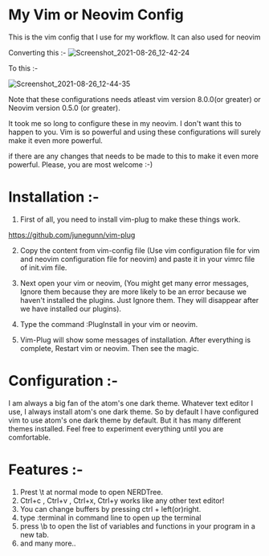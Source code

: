 # My Vim or Neovim Config
This is the vim config that I use for my workflow. It can also used for neovim


Converting this :- ![Screenshot_2021-08-26_12-42-24](https://user-images.githubusercontent.com/89535840/130918598-f57be5f2-7a91-4112-af12-dd00f3931bd1.png)


To this :- 

![Screenshot_2021-08-26_12-44-35](https://user-images.githubusercontent.com/89535840/130918638-1d0137da-a30e-4aa0-9cdb-4f70810664c7.png)




Note that these configurations needs atleast vim version 8.0.0(or greater) or Neovim version 0.5.0 (or greater).

It took me so long to configure these in my neovim. I don't want this to happen to you. Vim is so powerful and using these configurations will surely make it even more powerful.

if there are any changes that needs to be made to this to make it even more powerful. Please, you are most welcome :-)




# Installation :-

1) First of all, you need to install vim-plug to make these things work.

https://github.com/junegunn/vim-plug

2) Copy the content from vim-config file (Use vim configuration file for vim and neovim configuration file for neovim)
and paste it in your vimrc file of init.vim file.

3) Next open your vim or neovim, (You might get many error messages, Ignore them because they are more likely to be an error because we haven't installed the plugins. Just Ignore them. They will disappear after we have installed our plugins).

4) Type the command :PlugInstall in your vim or neovim. 

5) Vim-Plug will show some messages of installation. After everything is complete, Restart vim or neovim. Then see the magic.




# Configuration :-

  I am always a big fan of the atom's one dark theme. Whatever text editor I use, I always install atom's one dark theme. So by default I have configured vim to use atom's one dark theme by default. But it has many different themes installed. Feel free to experiment everything until you are comfortable.
  
# Features :- 


1) Prest \t at normal mode to open NERDTree.
2) Ctrl+c , Ctrl+v , Ctrl+x, Ctrl+y works like any other text editor!
3) You can change buffers by pressing ctrl + left(or)right.
4) type :terminal in command line to open up the terminal
5) press \b to open the list of variables and functions in your program in a new tab.
6) and many more..
